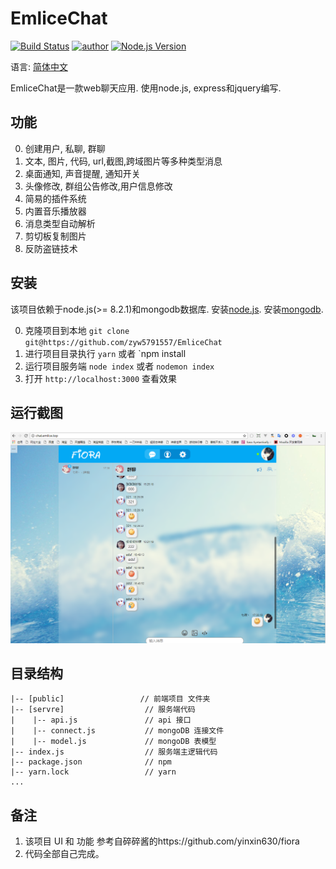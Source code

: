 # **EmliceChat**

[![Build Status](https://travis-ci.org/yinxin630/fiora.svg?branch=master)](https://travis-ci.org/yinxin630/fiora)
[![author](https://img.shields.io/badge/author-Emlice-blue.svg)](http://suisuijiang.com)
[![Node.js Version](https://img.shields.io/badge/node.js-8.2.1-blue.svg)](http://nodejs.org/download)

语言: [简体中文](REMEAD.md)

EmliceChat是一款web聊天应用. 使用node.js, express和jquery编写.

## 功能

0. 创建用户, 私聊, 群聊
1. 文本, 图片, 代码, url,截图,跨域图片等多种类型消息
2. 桌面通知, 声音提醒, 通知开关
3. 头像修改, 群组公告修改,用户信息修改
4. 简易的插件系统
5. 内置音乐播放器
6. 消息类型自动解析
7. 剪切板复制图片
8. 反防盗链技术

## 安装

该项目依赖于node.js(>= 8.2.1)和mongodb数据库. 安装[node.js](https://npm.taobao.org/mirrors/node). 安装[mongodb](https://docs.mongodb.com/manual/installation/).

0. 克隆项目到本地
    `git clone git@https://github.com/zyw5791557/EmliceChat`
1. 进行项目目录执行
  `yarn` 或者 `npm install
2. 运行项目服务端
  `node index` 或者 `nodemon index`
3. 打开 `http://localhost:3000` 查看效果

## 运行截图

![](screenshot_01.png)

## 目录结构

    |-- [public]                 // 前端项目 文件夹
    |-- [servre]                  // 服务端代码
    |    |-- api.js               // api 接口
    |    |-- connect.js           // mongoDB 连接文件
    |    |-- model.js             // mongoDB 表模型
    |-- index.js                  // 服务端主逻辑代码
    |-- package.json              // npm
    |-- yarn.lock                 // yarn
    ...

## 备注

1. 该项目 UI 和 功能 参考自碎碎酱的https://github.com/yinxin630/fiora 
2. 代码全部自己完成。